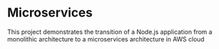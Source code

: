 # Microservices
This project demonstrates the transition of a Node.js application from a monolithic architecture to a microservices architecture in AWS cloud
